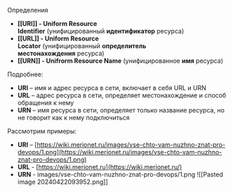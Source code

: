 Определения
- **[[URI]] - Uniform Resource Identifier** (унифицированный **идентификатор** ресурса)
- **[[URL]] - Uniform Resource Locator** (унифицированный **определитель местонахождения** ресурса)
- **[[URN]] - Unifrorm Resource Name** (унифицированное **имя** ресурса)

Подробнее:
- **URI** – имя и адрес ресурса в сети, включает в себя URL и URN
- **URL** – адрес ресурса в сети, определяет местонахождение и способ обращения к нему
- **URN** – имя ресурса в сети, определяет только название ресурса, но не говорит как к нему подключиться

Рассмотрим примеры:

- **URI** – [https://wiki.merionet.ru/images/vse-chto-vam-nuzhno-znat-pro-devops/1.png](https://wiki.merionet.ru/images/vse-chto-vam-nuzhno-znat-pro-devops/1.png)
- **URL** - [https://wiki.merionet.ru](https://wiki.merionet.ru/)
- **URN** - images/vse-chto-vam-nuzhno-znat-pro-devops/1.png
![[Pasted image 20240422093952.png]]